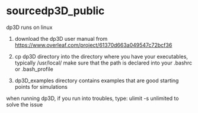 # sourcedp3D_public

dp3D runs on linux
1. download the dp3D user manual from https://www.overleaf.com/project/61370d663a049547c72bcf36

2. cp dp3D directory into the directory where you have your executables, typically /usr/local/
make sure that the path is declared into your .bashrc or .bash_profile

3. dp3D_examples  directory contains examples that are good starting points for simulations

when running dp3D, if you run into troubles, type:
ulimit -s unlimited
to solve the issue
